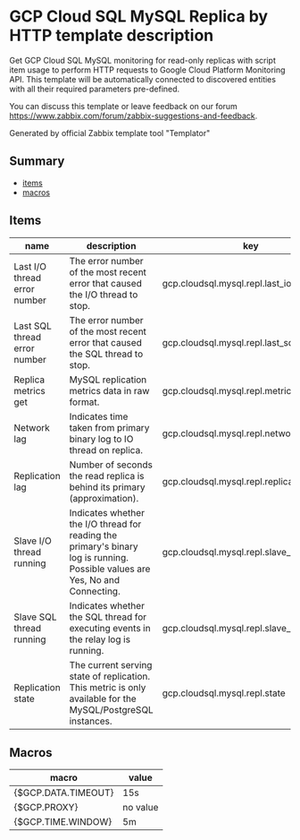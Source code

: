 # GCP Cloud SQL MySQL Replica by HTTP template description

Get GCP Cloud SQL MySQL monitoring for read-only replicas with script item usage to perform HTTP requests to Google Cloud Platform Monitoring API.
This template will be automatically connected to discovered entities with all their required parameters pre-defined.

You can discuss this template or leave feedback on our forum https://www.zabbix.com/forum/zabbix-suggestions-and-feedback.


Generated by official Zabbix template tool "Templator"

## Summary
* [items](#items)
* [macros](#macros)

<a name="items" />

## Items
| name | description | key | type | delay |
| ------------- |------------- |------------- |------------- |------------- |
| Last I/O thread error number | The error number of the most recent error that caused the I/O thread to stop. | gcp.cloudsql.mysql.repl.last_io_errno | DEPENDENT | 0 |
| Last SQL thread error number | The error number of the most recent error that caused the SQL thread to stop. | gcp.cloudsql.mysql.repl.last_sql_errno | DEPENDENT | 0 |
| Replica metrics get | MySQL replication metrics data in raw format. | gcp.cloudsql.mysql.repl.metrics.get | SCRIPT | {$GCP.TIME.WINDOW} |
| Network lag | Indicates time taken from primary binary log to IO thread on replica. | gcp.cloudsql.mysql.repl.network_lag | DEPENDENT | 0 |
| Replication lag | Number of seconds the read replica is behind its primary (approximation). | gcp.cloudsql.mysql.repl.replica_lag | DEPENDENT | 0 |
| Slave I/O thread running | Indicates whether the I/O thread for reading the primary's binary log is running.<br>Possible values are Yes, No and Connecting. | gcp.cloudsql.mysql.repl.slave_io_running | DEPENDENT | 0 |
| Slave SQL thread running | Indicates whether the SQL thread for executing events in the relay log is running. | gcp.cloudsql.mysql.repl.slave_sql_running | DEPENDENT | 0 |
| Replication state | The current serving state of replication.<br>This metric is only available for the MySQL/PostgreSQL instances. | gcp.cloudsql.mysql.repl.state | DEPENDENT | 0 |


<a name="macros" />

## Macros
| macro | value |
| ------------- |------------- |
| {$GCP.DATA.TIMEOUT} | 15s |
| {$GCP.PROXY} | no value |
| {$GCP.TIME.WINDOW} | 5m |

